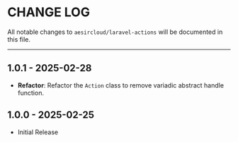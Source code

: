 # CHANGE LOG

All notable changes to `aesircloud/laravel-actions` will be documented in this file.

---

## 1.0.1 - 2025-02-28
- **Refactor**: Refactor the `Action` class to remove variadic abstract handle function.

## 1.0.0 - 2025-02-25
- Initial Release